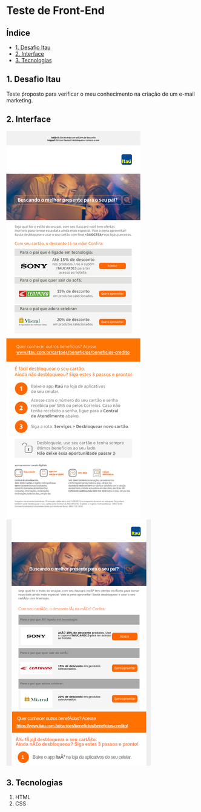 # Teste de Front-End

## Índice

* [1. Desafio Itau](#1-Desafio-Itau)
* [2. Interface](#2-interface)
* [3. Tecnologias](#3-tecnologias)

## 1. Desafio Itau

Teste ṕroposto para verificar o meu conhecimento na criação de um e-mail marketing.

## 2. Interface

![Prototipo](Teste-Itau.jpg)
![Projeto](projeto.png)

## 3. Tecnologias

1. HTML
2. CSS
